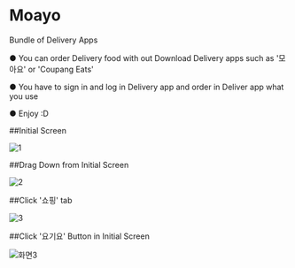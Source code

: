 # Moayo
Bundle of Delivery Apps 

● You can order Delivery food with out Download Delivery apps such as '모아요' or 'Coupang Eats'

● You have to sign in and log in Delivery app and order in Deliver app what you use

● Enjoy :D


##Initial Screen  

![1](https://user-images.githubusercontent.com/73449937/136376780-ce92af2b-c78b-43c1-ba5b-a455bd1194d8.PNG)

##Drag Down from Initial Screen  

![2](https://user-images.githubusercontent.com/73449937/136376787-dcaf12d2-14d1-4786-965c-fc91703df920.PNG)

##Click '쇼핑' tab  

![3](https://user-images.githubusercontent.com/73449937/136376789-93bfe125-bf4b-4fd6-a28f-7c9ee20c633c.PNG)

##Click '요기요' Button in Initial Screen  

![화면3](https://user-images.githubusercontent.com/73449937/136376960-0d481000-5d4e-4c34-b9d4-4b8965c00c04.PNG)


